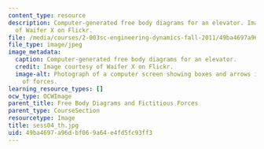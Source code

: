 ```yaml
---
content_type: resource
description: Computer-generated free body diagrams for an elevator. Image courtesy
  of Waifer X on Flickr.
file: /media/courses/2-003sc-engineering-dynamics-fall-2011/49ba4697a96dbf069a64e4fd5fc93ff3_sess04_th.jpg
file_type: image/jpeg
image_metadata:
  caption: Computer-generated free body diagrams for an elevator.
  credit: Image courtesy of Waifer X on Flickr.
  image-alt: Photograph of a computer screen showing boxes and arrows indicating directions
    of forces.
learning_resource_types: []
ocw_type: OCWImage
parent_title: Free Body Diagrams and Fictitious Forces
parent_type: CourseSection
resourcetype: Image
title: sess04_th.jpg
uid: 49ba4697-a96d-bf06-9a64-e4fd5fc93ff3
---
```

